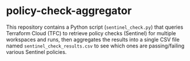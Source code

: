 # policy-check-aggregator
This repository contains a Python script (`sentinel_check.py`) that queries Terraform Cloud (TFC) to retrieve policy checks (Sentinel) for multiple workspaces and runs, then aggregates the results into a single CSV file named `sentinel_check_results.csv` to see which ones are passing/failing various Sentinel policies.

